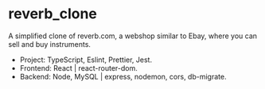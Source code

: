 # reverb_clone

A simplified clone of reverb.com, a webshop similar to Ebay, where you can sell and buy instruments.

- Project: TypeScript, Eslint, Prettier, Jest.
- Frontend: React | react-router-dom.
- Backend: Node, MySQL | express, nodemon, cors, db-migrate.
